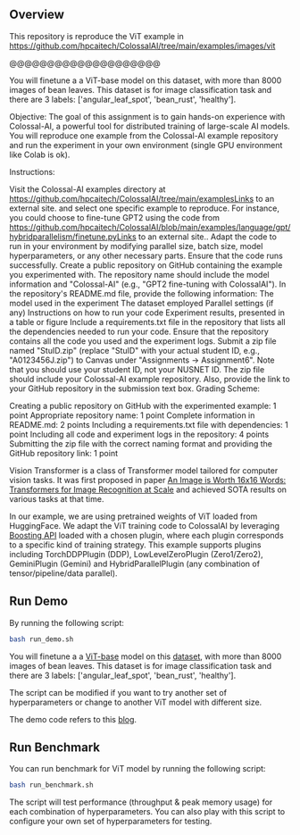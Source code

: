 ## Overview

This repository is reproduce the ViT example in https://github.com/hpcaitech/ColossalAI/tree/main/examples/images/vit 

@@@@@@@@@@@@@@@@@@@@

You will finetune a a ViT-base model on this dataset, with more than 8000 images of bean leaves. This dataset is for image classification task and there are 3 labels: ['angular_leaf_spot', 'bean_rust', 'healthy'].

Objective: The goal of this assignment is to gain hands-on experience with Colossal-AI, a powerful tool for distributed training of large-scale AI models. You will reproduce one example from the Colossal-AI example repository and run the experiment in your own environment (single GPU environment like Colab is ok).

Instructions:

Visit the Colossal-AI examples directory at https://github.com/hpcaitech/ColossalAI/tree/main/examplesLinks to an external site. and select one specific example to reproduce. For instance, you could choose to fine-tune GPT2 using the code from https://github.com/hpcaitech/ColossalAI/blob/main/examples/language/gpt/hybridparallelism/finetune.pyLinks to an external site..
Adapt the code to run in your environment by modifying parallel size, batch size, model hyperparameters, or any other necessary parts. Ensure that the code runs successfully.
Create a public repository on GitHub containing the example you experimented with. The repository name should include the model information and "Colossal-AI" (e.g., "GPT2 fine-tuning with ColossalAI").
In the repository's README.md file, provide the following information:
The model used in the experiment
The dataset employed
Parallel settings (if any)
Instructions on how to run your code
Experiment results, presented in a table or figure
Include a requirements.txt file in the repository that lists all the dependencies needed to run your code.
Ensure that the repository contains all the code you used and the experiment logs.
Submit a zip file named "StuID.zip" (replace "StuID" with your actual student ID, e.g., "A0123456J.zip") to Canvas under "Assignments -> Assignment6". Note that you should use your student ID, not your NUSNET ID. The zip file should include your Colossal-AI example repository. Also, provide the link to your GitHub repository in the submission text box.
Grading Scheme:

Creating a public repository on GitHub with the experimented example: 1 point
Appropriate repository name: 1 point
Complete information in README.md: 2 points
Including a requirements.txt file with dependencies: 1 point
Including all code and experiment logs in the repository: 4 points
Submitting the zip file with the correct naming format and providing the GitHub repository link: 1 point


Vision Transformer is a class of Transformer model tailored for computer vision tasks. It was first proposed in paper [An Image is Worth 16x16 Words: Transformers for Image Recognition at Scale](https://arxiv.org/abs/2010.11929) and achieved SOTA results on various tasks at that time.

In our example, we are using pretrained weights of ViT loaded from HuggingFace.
We adapt the ViT training code to ColossalAI by leveraging [Boosting API](https://colossalai.org/docs/basics/booster_api) loaded with a chosen plugin, where each plugin corresponds to a specific kind of training strategy. This example supports plugins including TorchDDPPlugin (DDP), LowLevelZeroPlugin (Zero1/Zero2), GeminiPlugin (Gemini) and HybridParallelPlugin (any combination of tensor/pipeline/data parallel).

## Run Demo

By running the following script:
```bash
bash run_demo.sh
```
You will finetune a a [ViT-base](https://huggingface.co/google/vit-base-patch16-224) model on this [dataset](https://huggingface.co/datasets/beans), with more than 8000 images of bean leaves. This dataset is for image classification task and there are 3 labels: ['angular_leaf_spot', 'bean_rust', 'healthy'].

The script can be modified if you want to try another set of hyperparameters or change to another ViT model with different size.

The demo code refers to this [blog](https://huggingface.co/blog/fine-tune-vit).



## Run Benchmark

You can run benchmark for ViT model by running the following script:
```bash
bash run_benchmark.sh
```
The script will test performance (throughput & peak memory usage) for each combination of hyperparameters. You can also play with this script to configure your own set of hyperparameters for testing.
